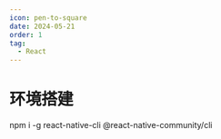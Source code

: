 ```yaml
---
icon: pen-to-square
date: 2024-05-21
order: 1
tag: 
  - React
---
```



# 环境搭建


npm i -g react-native-cli @react-native-community/cli
